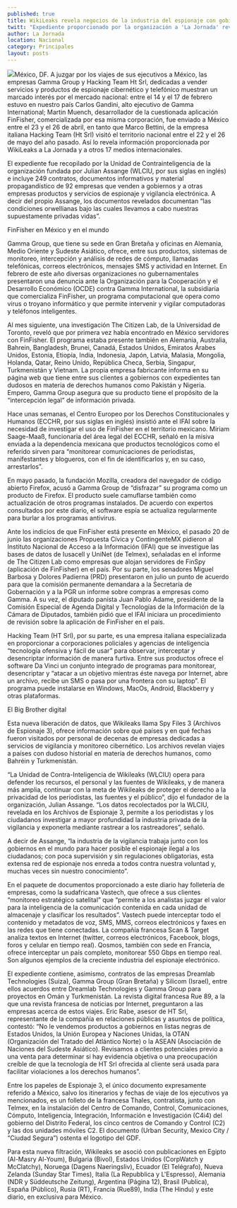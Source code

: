 ```yaml
---
published: true
title: WikiLeaks revela negocios de la industria del espionaje con gobiernos
twitt: "Expediente proporcionado por la organización a 'La Jornada' revela visitas al país de altos representantes de Gamma Group y Hacking Team, dedicadas a vender servicios y productos de espionaje, en abril y mayo pasados"
author: La Jornada
location: Nacional
category: Principales
layout: posts
---
```


![](http://i.imgur.com/jlriLa8m.jpg)México, DF. A juzgar por los viajes de sus ejecutivos a México, las empresas Gamma Group y Hacking Team Ht Srl, dedicadas a vender servicios y productos de espionaje cibernético y telefónico muestran un marcado interés por el mercado nacional: entre el 14 y el 17 de febrero estuvo en nuestro país Carlos Gandini, alto ejecutivo de Gamma International; Martin Muench, desarrollador de la cuestionada aplicación FinFisher, comercializada por esa misma corporación, fue enviado a México entre el 23 y el 26 de abril, en tanto que Marco Bettini, de la empresa italiana Hacking Team (Ht Srl) visitó el territorio nacional entre el 22 y el 26 de mayo del año pasado. Así lo revela información proporcionada por WikiLeaks a La Jornada y a otros 17 medios internacionales.

El expediente fue recopilado por la Unidad de Contrainteligencia de la organización fundada por Julian Assange (WLCIU, por sus siglas en inglés) e incluye 249 contratos, documentos informativos y material propagandístico de 92 empresas que venden a gobiernos y a otras empresas productos y servicios de espionaje y vigilancia electrónica. A decir del propio Assange, los documentos revelados documentan “las condiciones orwellianas bajo las cuales llevamos a cabo nuestras supuestamente privadas vidas”.

FinFisher en México y en el mundo

Gamma Group, que tiene su sede en Gran Bretaña y oficinas en Alemania, Medio Oriente y Sudeste Asiático, ofrece, entre sus productos, sistemas de monitoreo, intercepción y análisis de redes de cómputo, llamadas telefónicas, correos electrónicos, mensajes SMS y actividad en Internet. En febrero de este año diversas organizaciones no gubernamentales presentaron una denuncia ante la Organización para la Cooperación y el Desarrollo Económico (OCDE) contra Gamma International, la subsidiaria que comercializa FinFisher, un programa computacional que opera como virus o troyano informático y que permite intervenir y vigilar computadoras y teléfonos inteligentes.

Al mes siguiente, una investigación The Citizen Lab, de la Universidad de Toronto, reveló que por primera vez había encontrado en México servidores con FinFisher. El programa estaba presente también en Alemania, Australia, Bahrein, Bangladesh, Brunei, Canadá, Estados Unidos, Emiratos Árabes Unidos, Estonia, Etiopía, India, Indonesia, Japón, Latvia, Malasia, Mongolia, Holanda, Qatar, Reino Unido, República Checa, Serbia, Singapur, Turkmenistán y Vietnam. La propia empresa fabricante informa en su página web que tiene entre sus clientes a gobiernos con expedientes tan dudosos en materia de derechos humanos como Pakistán y Nigeria. Empero, Gamma Group asegura que su producto tiene el propósito de la “intercepción legal” de información privada.

Hace unas semanas, el Centro Europeo por los Derechos Constitucionales y Humanos (ECCHR, por sus siglas en inglés) insistió ante el IFAI sobre la necesidad de investigar el uso de FinFisher en el territorio mexicano. Miriam Saage-Maaß, funcionaria del área legal del ECCHR, señaló en la misiva enviada a la dependencia mexicana que productos tecnológicos como el referido sirven para “monitorear comunicaciones de periodistas, manifestantes y blogueros, con el fin de identificarlos y, en su caso, arrestarlos”.

En mayo pasado, la fundación Mozilla, creadora del navegador de código abierto Firefox, acusó a Gamma Group de “disfrazar” su programa como un producto de Firefox. El producto suele camuflarse también como actualización de otros programas instalados. De acuerdo con expertos consultados por este diario, el software espía se actualiza regularmente para burlar a los programas antivirus.

Ante los indicios de que FinFisher está presente en México, el pasado 20 de junio las organizaciones Propuesta Cívica y ContingenteMX pidieron al Instituto Nacional de Acceso a la Información (IFAI) que se investigue las bases de datos de Iusacell y UniNet (de Telmex), señaladas en el informe de The Citizen Lab como empresas que alojan servidores de FinSpy (aplicación de FinFisher) en el país. Por su parte, los senadores Miguel Barbosa y Dolores Padierna (PRD) presentaron en julio un punto de acuerdo para que la comisión permanente demandara a la Secretaría de Gobernación y a la PGR un informe sobre compras a empresas como Gamma. A su vez, el diputado panista Juan Pablo Adame, presidente de la Comisión Especial de Agenda Digital y Tecnologías de la Información de la Cámara de Diputados, también pidió que el IFAI iniciara un procedimiento de revisión sobre la aplicación de FinFisher en el país.

Hacking Team (HT Srl), por su parte, es una empresa italiana especializada en proporcionar a corporaciones policiales y agencias de inteligencia “tecnología ofensiva y fácil de usar” para observar, interceptar y desencriptar información de manera furtiva. Entre sus productos ofrece el software Da Vinci un conjunto integrado de programas para monitorear, desencriptar y “atacar a un objetivo mientras éste navega por Internet, abre un archivo, recibe un SMS o pasa por una frontera con su laptop”. El programa puede instalarse en Windows, MacOs, Android, Blackberry y otras plataformas.

El Big Brother digital

Esta nueva liberación de datos, que Wikileaks llama Spy Files 3 (Archivos de Espionaje 3), ofrece información sobre qué países y en qué fechas fueron visitados por personal de decenas de empresas dedicadas a servicios de vigilancia y monitoreo cibernético. Los archivos revelan viajes a países con dudoso historial en materia de derechos humanos, como Bahréin y Turkmenistán.

“La Unidad de Contra-Inteligencia de Wikileaks (WLCIU) opera para defender los recursos, el personal y las fuentes de Wikileaks, y de manera más amplia, continuar con la meta de Wikileaks de proteger el derecho a la privacidad de los periodistas, las fuentes y el público”, dijo el fundador de la organización, Julian Assange. “Los datos recolectados por la WLCIU, revelada en los Archivos de Espionaje 3, permite a los periodistas y los ciudadanos investigar a mayor profundidad la industria privada de la vigilancia y exponerla mediante rastrear a los rastreadores”, señaló.

A decir de Assange, “la industria de la vigilancia trabaja junto con los gobiernos en el mundo para hacer posible el espionaje ilegal a los ciudadanos; con poca supervisión y sin regulaciones obligatorias, esta extensa red de espionaje nos enreda a todos contra nuestra voluntad y, muchas veces sin nuestro conocimiento”.

En el paquete de documentos proporcionado a este diario hay folletería de empresas, como la sudafricana Vastech, que ofrece a sus clientes “monitoreo estratégico satelital” que “permite a los analistas juzgar el valor para la inteligencia de la comunicación contenida en cada unidad de almacenaje y clasificar los resultados”. Vastech puede interceptar todo el contenido y metadatos de voz, SMS, MMS, correos electrónicos y faxes en las redes que tiene conectadas. La compañía francesa Scan & Target analiza textos en Internet (twitter, correos electrónicos, Facebook, blogs, foros y celular en tiempo real). Qosmos, también con sede en Francia, ofrece interceptar un país completo, monitorear 550 Gbps en tiempo real. Son algunos ejemplos de la creciente industria del espionaje electrónico.

El expediente contiene, asimismo, contratos de las empresas Dreamlab Technologies (Suiza), Gamma Group (Gran Bretaña) y Silicom (Israel), entre ellos acuerdos entre Dreamlab Technologies y Gamma Group para proyectos en Omán y Turkmenistán. La revista digital francesa Rue 89, a la que una revista francesa de noticias por Internet, preguntaron a las empresas acerca de estos viajes. Eric Rabe, asesor de HT Srl, representante de la compañía en relaciones públicas y asuntos de política, contestó: “No le vendemos productos a gobiernos en listas negras de Estados Unidos, la Unión Europea y Naciones Unidas, la OTAN (Organización del Tratado del Atlántico Norte) o la ASEAN (Asociación de Naciones del Sudeste Asiático). Revisamos a clientes potenciales previo a una venta para determinar si hay evidencia objetiva o una preocupación creíble de que la tecnología de HT Srl ofrecida al cliente será usada para facilitar violaciones a los derechos humanos”.

Entre los papeles de Espionaje 3, el único documento expresamente referido a México, salvo los itinerarios y fechas de viaje de los ejecutivos ya mencionados, es un folleto de la francesa Thales, contratista, junto con Telmex, en la instalación del Centro de Comando, Control, Comunicaciones, Cómputo, Inteligencia, Integración, Información e Investigación (C4i4) del gobierno del Distrito Federal, los cinco centros de Comando y Control (C2) y las dos unidades móviles C2. El documento (Urban Security, Mexico City / “Ciudad Segura”) ostenta el logotipo del GDF.

Para esta nueva filtración, Wikileaks se asoció con publicaciones en Egipto (Al-Masry Al-Youm), Bulgaria (Bivol), Estados Unidos (CorpWatch y McClatchy), Noruega (Dagens Naeringsliv), Ecuador (El Telégrafo), Nueva Zelanda (Sunday Star Times), Italia (La Repubblica y L'Espresso), Alemania (NDR y Süddeutsche Zeitung), Argentina (Página 12), Brasil (Publica), España (Público), Rusia (RT), Francia (Rue89), India (The Hindu) y este diario, en exclusiva para México.
